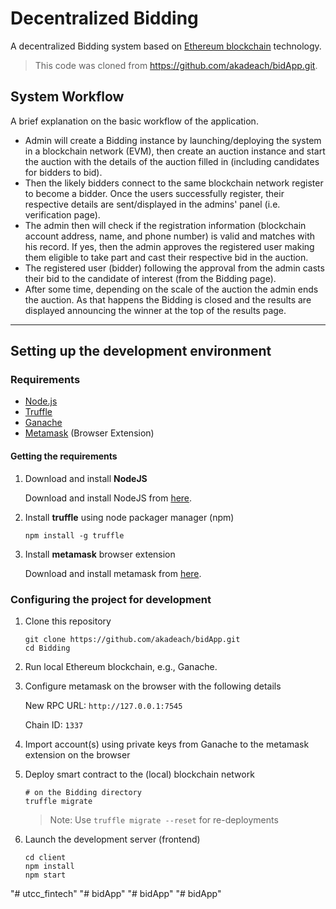 # Decentralized Bidding 

A decentralized Bidding system based on [Ethereum blockchain](https://ethereum.org/dapps/) technology.

> This code was cloned from https://github.com/akadeach/bidApp.git.

## System Workflow

A brief explanation on the basic workflow of the application.

- Admin will create a Bidding instance by launching/deploying the system in a blockchain network (EVM), then create an auction instance and start the auction with the details of the auction filled in (including candidates for bidders to bid).
- Then the likely bidders connect to the same blockchain network register to become a bidder. Once the users successfully register, their respective details are sent/displayed in the admins' panel (i.e. verification page).
- The admin then will check if the registration information (blockchain account address, name, and phone number) is valid and matches with his record. If yes, then the admin approves the registered user making them eligible to take part and cast their respective bid in the auction.
- The registered user (bidder) following the approval from the admin casts their bid to the candidate of interest (from the Bidding page).
- After some time, depending on the scale of the auction the admin ends the auction. As that happens the Bidding is closed and the results are displayed announcing the winner at the top of the results page.

---

## Setting up the development environment

### Requirements

- [Node.js](https://nodejs.org)
- [Truffle](https://www.trufflesuite.com/truffle)
- [Ganache](https://github.com/trufflesuite/ganache)
- [Metamask](https://metamask.io/) (Browser Extension)

#### Getting the requirements

1. Download and install **NodeJS**

   Download and install NodeJS from [here](https://nodejs.org/en/download/ "Go to official NodeJS download page.").

1. Install **truffle** using node packager manager (npm)

   ```shell
   npm install -g truffle
   ```

1. Install **metamask** browser extension

   Download and install metamask from [here](https://metamask.io/download "Go to official metamask download page.").

### Configuring the project for development

1. Clone this repository

   ```shell
   git clone https://github.com/akadeach/bidApp.git
   cd Bidding
   ```

2. Run local Ethereum blockchain, e.g., Ganache.

3. Configure metamask on the browser with the following details

   New RPC URL: `http://127.0.0.1:7545` 

   Chain ID: `1337`

4. Import account(s) using private keys from Ganache to the metamask extension on the browser

5. Deploy smart contract to the (local) blockchain network

   ```shell
   # on the Bidding directory
   truffle migrate
   ```

   > Note: Use `truffle migrate --reset` for re-deployments

6. Launch the development server (frontend)

   ```shell
   cd client
   npm install
   npm start
   ```
"# utcc_fintech" 
"# bidApp" 
"# bidApp" 
"# bidApp" 
